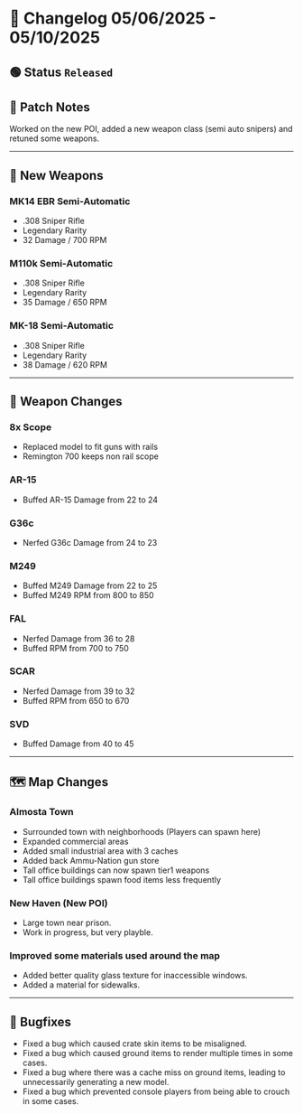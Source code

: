 # 📑 Changelog 05/06/2025 - 05/10/2025

## 🟢 Status `Released`

## 💬 Patch Notes
Worked on the new POI, added a new weapon class (semi auto snipers) and retuned some weapons.
________

## 🔫 New Weapons

### MK14 EBR Semi-Automatic
- .308 Sniper Rifle
- Legendary Rarity
- 32 Damage / 700 RPM

### M110k Semi-Automatic
- .308 Sniper Rifle
- Legendary Rarity
- 35 Damage / 650 RPM
  
### MK-18 Semi-Automatic 
- .308 Sniper Rifle
- Legendary Rarity
- 38 Damage / 620 RPM

________

## 🔫 Weapon Changes

### 8x Scope
- Replaced model to fit guns with rails
- Remington 700 keeps non rail scope

### AR-15
- Buffed AR-15 Damage from 22 to 24

### G36c
- Nerfed G36c Damage from 24 to 23

### M249
- Buffed M249 Damage from 22 to 25
- Buffed M249 RPM from 800 to 850

### FAL
- Nerfed Damage from 36 to 28
- Buffed RPM from 700 to 750

### SCAR
- Nerfed Damage from 39 to 32
- Buffed RPM from 650 to 670

### SVD
- Buffed Damage from 40 to 45

________

## 🗺️ Map Changes

### Almosta Town
- Surrounded town with neighborhoods (Players can spawn here)
- Expanded commercial areas
- Added small industrial area with 3 caches
- Added back Ammu-Nation gun store
- Tall office buildings can now spawn tier1 weapons
- Tall office buildings spawn food items less frequently

### New Haven (New POI)
- Large town near prison.
- Work in progress, but very playble.

### Improved some materials used around the map
- Added better quality glass texture for inaccessible windows.
- Added a material for sidewalks.

________

## 🐛 Bugfixes
- Fixed a bug which caused crate skin items to be misaligned.
- Fixed a bug which caused ground items to render multiple times in some cases.
- Fixed a bug where there was a cache miss on ground items, leading to unnecessarily generating a new model.
- Fixed a bug which prevented console players from being able to crouch in some cases.

